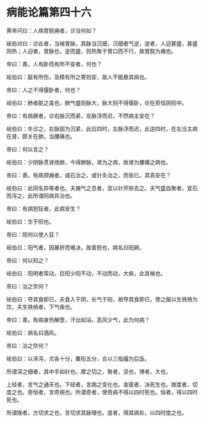 # 病能论篇第四十六



黄帝问曰：人病胃脘痈者，诊当何如？


岐伯对曰：诊此者，当候胃脉，其脉当沉细，沉细者气逆，逆者，人迎甚盛，甚盛则热；人迎者，胃脉也，逆而盛，则热聚于胃口而不行，故胃脘为痈也。


帝曰：善。人有卧而有所不安者，何也？


岐伯曰：脏有所伤，及精有所之寄则安，故人不能悬其病也。


帝曰：人之不得偃卧者，何也？


岐伯曰：肺者脏之盖也，肺气盛则脉大，脉大则不得偃卧，论在奇恒阴阳中。


帝曰：有病厥者，诊右脉沉而紧，左脉浮而迟，不然病主安在？


岐伯曰：冬诊之，右脉固为沉紧，此应四时，左脉浮而迟，此逆四时，在左当主病在肾，颇关在肺，当腰痛也。


帝曰：何以言之？


岐伯曰：少阴脉贯肾络肺，今得肺脉，肾为之病，故肾为腰痛之病也。


帝曰：善。有病颈痈者，或石治之，或针灸治之，而皆已。其真安在？


岐伯曰：此同名异等者也。夫痈气之息者，宜以针开除去之。夫气盛血聚者，宜石而泻之，此所谓同病异治也。


帝曰：有病怒狂者，此病安生？


岐伯曰：生于阳也。


帝曰：阳何以使人狂？


岐伯曰：阳气者，因暴折而难决，故善怒也，病名曰阳厥。


帝曰：何以知之？


岐伯曰：阳明者常动，巨阳少阳不动，不动而动，大疾，此其候也。


帝曰：治之奈何？


岐伯曰：夺其食即已。夫食入于阴，长气于阳，故夺其食即已。使之服以生铁络为饮，夫生铁络者，下气疾也。


帝曰：善。有病身热解堕，汗出如浴。恶风少气，此为何病？


岐伯曰：病名曰酒风。


帝曰：治之奈何？


岐伯曰：以泽泻，朮各十分，麋衔五分，合以三指撮为后饭。


所谓深之细者，其中手如针也。摩之切之，聚者，坚也，博者，大也。


上经者，言气之通天也。下经者，言病之变化也。金匮者，决死生也。拨度者，切度之也。奇恒者，言奇病也。所谓奇者，使奇病不得以四时死也。恒者，得以四时死也。


所谓揆者，方切求之也，言切求其脉理也。度者，得其病处，以四时度之也。